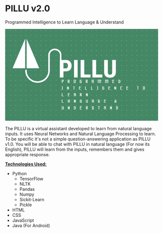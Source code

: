 # PILLU v2.0

Programmed Intelligence to Learn Language & Understand

<img src="https://github.com/basavarajdj/byte/blob/master/PILLU/Logo%20-%20Pillu%202.0.png" width=500 height=300>

The PILLU is a virtual assistant developed to learn from natural language inputs. It uses Neural Networks and Natural Language Processing  to learn. To be specific it's not a simple question-answering application as PILLU v1.0. You will be able to chat with PILLU in natural language (For now its English), PILLU will learn from the inputs, remembers them and gives appropriate response.

<b><u>Technologies Used:</u></b>
<UL>
  <LI> Python 
    <UL> 
      <LI> TensorFlow </LI>
      <LI> NLTK </LI>
      <LI> Pandas </LI>
      <LI> Numpy </LI>
      <LI> Sickit-Learn </LI>
      <LI> Pickle </LI>
    </UL> 
  </LI>
 <LI> HTML </LI>
 <LI> CSS </LI>
 <LI> JavaScript </LI>
 <LI> Java (For Android) </LI>
</UL>

